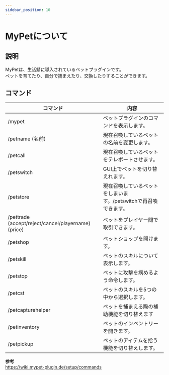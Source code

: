 ```yaml
---
sidebar_position: 10
---
```


# MyPetについて
## 説明
MyPetは、生活鯖に導入されているペットプラグインです。  
ペットを育てたり、自分で捕まえたり、交換したりすることができます。

## コマンド
| コマンド | 内容 |
| ---- | ---- |
| /mypet | ペットプラグインのコマンドを表示します。 |
| /petname (名前) | 現在召喚しているペットの名前を変更します。 |
| /petcall | 現在召喚しているペットをテレポートさせます。 |
| /petswitch | GUI上でペットを切り替えれます。 |
| /petstore | 現在召喚しているペットをしまいます。/petswitchで再召喚できます。 |
| /pettrade (accept/reject/cancel/playername) (price) | ペットをプレイヤー間で取引できます。 |
| /petshop | ペットショップを開けます。 |
| /petskill | ペットのスキルについて表示します。 | 
| /petstop | ペットに攻撃を病めるよう命令します。 | 
| /petcst | ペットのスキルを5つの中から選択します。 | 
| /petcapturehelper | ペットを捕まえる際の補助機能を切り替えます |
| /petinventory | ペットのインベントリーを開きます。 |
| /petpickup | ペットのアイテムを拾う機能を切り替えします。|

**参考**  
https://wiki.mypet-plugin.de/setup/commands